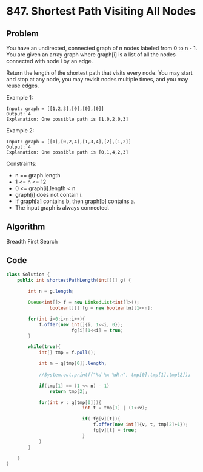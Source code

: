 # 847. Shortest Path Visiting All Nodes

## Problem

You have an undirected, connected graph of n nodes labeled from 0 to n - 1. You are given an array graph where graph[i] is a list of all the nodes connected with node i by an edge.

Return the length of the shortest path that visits every node. You may start and stop at any node, you may revisit nodes multiple times, and you may reuse edges.

Example 1:
```
Input: graph = [[1,2,3],[0],[0],[0]]
Output: 4
Explanation: One possible path is [1,0,2,0,3]
```

Example 2:
```
Input: graph = [[1],[0,2,4],[1,3,4],[2],[1,2]]
Output: 4
Explanation: One possible path is [0,1,4,2,3]
```

Constraints:

- n == graph.length
- 1 <= n <= 12
- 0 <= graph[i].length < n
- graph[i] does not contain i.
- If graph[a] contains b, then graph[b] contains a.
- The input graph is always connected.

## Algorithm

Breadth First Search

## Code

```java
class Solution {
    public int shortestPathLength(int[][] g) {
        
        int n = g.length;

        Queue<int[]> f = new LinkedList<int[]>();
				boolean[][] fg = new boolean[n][1<<n];

        for(int i=0;i<n;i++){
            f.offer(new int[]{i, 1<<i, 0});
						fg[i][1<<i] = true;
        }

        while(true){
            int[] tmp = f.poll();

            int m = g[tmp[0]].length;
            
            //System.out.printf("%d %x %d\n", tmp[0],tmp[1],tmp[2]);

            if(tmp[1] == (1 << n) - 1)
                return tmp[2];

            for(int v : g[tmp[0]]){
							int t = tmp[1] | (1<<v);

							if(!fg[v][t]){
								f.offer(new int[]{v, t, tmp[2]+1});
								fg[v][t] = true;
							}
            }
        }

    }
}
```